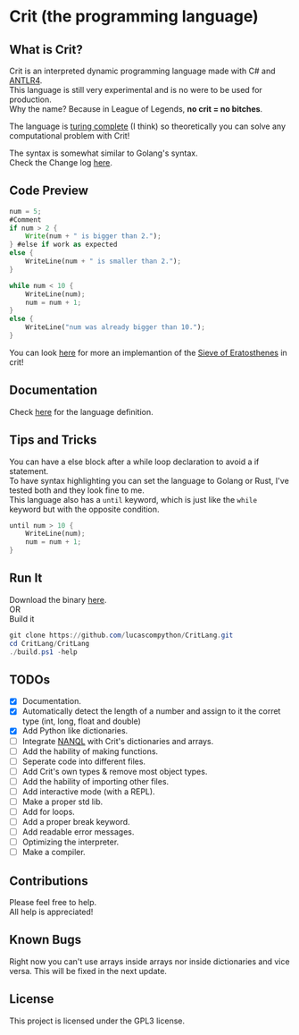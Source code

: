 # Crit (the programming language)

## What is Crit?

Crit is an interpreted dynamic programming language made with C# and [ANTLR4](https://www.antlr.org/).  
This language is still very experimental and is no were to be used for production.  
Why the name? Because in League of Legends, **no crit = no bitches**.  

The language is [turing complete](https://en.wikipedia.org/wiki/Turing_completeness) (I think) so theoretically you can solve any computational problem with Crit!  

The syntax is somewhat similar to Golang's syntax.  
Check the Change log [here](CHANGELOG.MD).

## Code Preview

```rust
num = 5;
#Comment
if num > 2 {
    Write(num + " is bigger than 2.");
} #else if work as expected
else {
    WriteLine(num + " is smaller than 2.");
}

while num < 10 { 
    WriteLine(num);
    num = num + 1;
}
else {
    WriteLine("num was already bigger than 10.");
}
```

You can look [here](https://github.com/lucascompython/CritLang/tree/master/Examples) for more an implemantion of the [Sieve of Eratosthenes](https://en.wikipedia.org/wiki/Sieve_of_Eratosthenes) in crit!

## Documentation

Check [here](https://github.com/lucascompython/CritLang/wiki/Language-Defenition) for the language definition.

## Tips and Tricks

You can have a else block after a while loop declaration to avoid a if statement.  
To have syntax highlighting you can set the language to Golang or Rust, I've tested both and they look fine to me.  
This language also has a `until` keyword, which is just like the `while` keyword but with the opposite condition.

```rust
until num > 10 {
    WriteLine(num);
    num = num + 1;
}
```

## Run It
Download the binary [here](https://github.com/lucascompython/CritLang/tags).  
OR  
Build it
```powershell
git clone https://github.com/lucascompython/CritLang.git
cd CritLang/CritLang
./build.ps1 -help
```

## TODOs

- [X] Documentation.
- [X] Automatically detect the length of a number and assign to it the corret type (int, long, float and double)
- [X] Add Python like dictionaries.
- [ ] Integrate [NANQL](https://github.com/lucascompython/NANQL) with Crit's dictionaries and arrays.
- [ ] Add the hability of making functions.
- [ ] Seperate code into different files.
- [ ] Add Crit's own types & remove most object types.
- [ ] Add the hability of importing other files.
- [ ] Add interactive mode (with a REPL).
- [ ] Make a proper std lib.
- [ ] Add for loops.
- [ ] Add a proper break keyword.
- [ ] Add readable error messages.
- [ ] Optimizing the interpreter.
- [ ] Make a compiler.

<!--## How to get it

You can get it from just cloning this repository and then running it (`dotnet run`).<br />
Or you can clone this repository and then install it globally as a dotnet package (`./install_globally.ps1`) and then just use `crit`.<br />
Or download the executable [here](https://github.com/lucascompython/CritLang/releases) and then you can just use that file.-->

## Contributions

Please feel free to help.  
All help is appreciated!

## Known Bugs

Right now you can't use arrays inside arrays nor inside dictionaries and vice versa. This will be fixed in the next update.

## License

This project is licensed under the GPL3 license.
